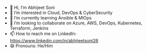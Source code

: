 - 👋 Hi, I’m Abhijeet Soni
- 👀 I’m interested in Cloud, DevOps & CyberSecurity
- 🌱 I’m currently learning Ansible & MlOps
- 💞️ I’m looking to collaborate on Azure, AWS, DevOps, Kubernetes, Terraform, Jenkins
- 📫 How to reach me on 
      LinkedIn: https://www.linkedin.com/in/abhijeetsoni26
- 😄 Pronouns: He/Him
<!---
Abhijeet-Soni-26/Abhijeet-Soni-26 is a ✨ special ✨ repository because its `README.md` (this file) appears on your GitHub profile.
You can click the Preview link to take a look at your changes.
--->

